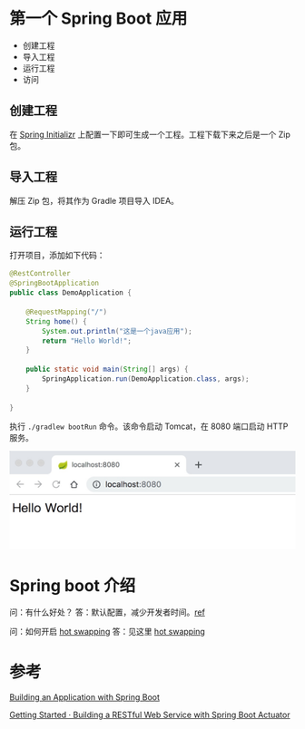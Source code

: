 # 第一个 Spring Boot 应用

+ 创建工程
+ 导入工程
+ 运行工程
+ 访问

## 创建工程

在 [Spring Initializr](https://start.spring.io/) 上配置一下即可生成一个工程。工程下载下来之后是一个 Zip 包。

## 导入工程

解压 Zip 包，将其作为 Gradle 项目导入 IDEA。

## 运行工程

打开项目，添加如下代码：

```java
@RestController
@SpringBootApplication
public class DemoApplication {

	@RequestMapping("/")
	String home() {
        System.out.println("这是一个java应用");
        return "Hello World!";
	}

	public static void main(String[] args) {
		SpringApplication.run(DemoApplication.class, args);
	}

}
```

执行 `./gradlew bootRun` 命令。该命令启动 Tomcat，在 8080 端口启动 HTTP 服务。

![-w510](media/15641231099235.jpg)

# Spring boot 介绍

问：有什么好处？
答：默认配置，减少开发者时间。[ref](https://baijiahao.baidu.com/s?id=1607737702329599976&wfr=spider&for=pc)

问：如何开启 [hot swapping](https://docs.spring.io/spring-boot/docs/current/reference/htmlsingle/#howto-hotswapping)
答：见这里 [hot swapping](https://docs.spring.io/spring-boot/docs/current/reference/htmlsingle/#howto-hotswapping)

# 参考

[Building an Application with Spring Boot](https://spring.io/guides/gs/spring-boot/)

[Getting Started · Building a RESTful Web Service with Spring Boot Actuator](https://spring.io/guides/gs/actuator-service/)
